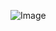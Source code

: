 ![Image](https://image.pollinations.ai/prompt/cat%20flying,%20whimsical,%20playful%20cat,%20dreamlike,%20vibrant,%20joyful,%20fantasy,%20digital%20illustration,%20whimsical%20art%20style,%20surreal,%20artist:%20)

